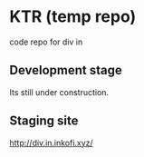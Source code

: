 # KTR (temp repo)
code repo for div in

## Development stage
Its still under construction.

## Staging site
http://div.in.inkofi.xyz/

